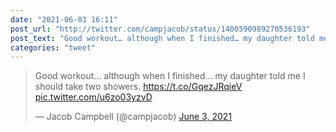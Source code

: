 ```yaml
---
date: "2021-06-03 16:11"
post_url: "http://twitter.com/campjacob/status/1400590989270536193"
post_text: "Good workout… although when I finished… my daughter told me I should take two showers.  https://t.co/GqezJRqieV https://t.co/u6zo03yzvD"
categories: "tweet"
---
```


<blockquote class="twitter-tweet"><p lang="en" dir="ltr">Good workout… although when I finished… my daughter told me I should take two showers.  <a href="https://t.co/GqezJRqieV">https://t.co/GqezJRqieV</a> <a href="https://t.co/u6zo03yzvD">pic.twitter.com/u6zo03yzvD</a></p>&mdash; Jacob Campbell (@campjacob) <a href="https://twitter.com/campjacob/status/1400590989270536193?ref_src=twsrc%5Etfw">June 3, 2021</a></blockquote> <script async src="https://platform.twitter.com/widgets.js" charset="utf-8"></script> 
